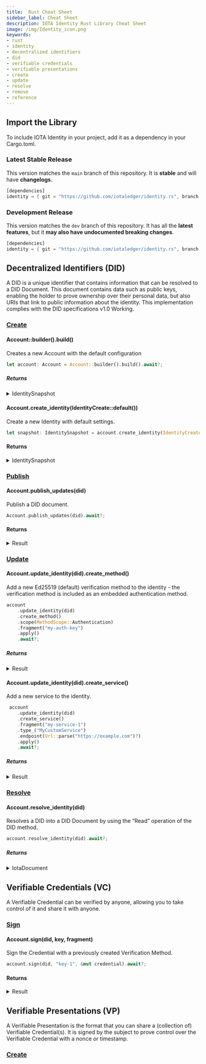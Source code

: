 ```yaml
---
title:  Rust Cheat Sheet
sidebar_label: Cheat Sheet
description: IOTA Identity Rust Library Cheat Sheet
image: /img/Identity_icon.png
keywords:
- rust
- identity
- decentralized identifiers
- did
- verifiable credentials
- verifiable presentations
- create
- update
- resolve
- remove
- reference
---
```


## Import the Library

To include IOTA Identity in your project, add it as a dependency in your Cargo.toml.

### Latest Stable Release

This version matches the `main` branch of this repository. It is **stable** and will have **changelogs**.

```rust
[dependencies]
identity = { git = "https://github.com/iotaledger/identity.rs", branch = "main"}
```

### Development Release

This version matches the `dev` branch of this repository. It has all the **latest features**, but it **may also have undocumented breaking changes**.

```rust
[dependencies]
identity = { git = "https://github.com/iotaledger/identity.rs", branch = "dev"}
```

## Decentralized Identifiers (DID)

A DID is a unique identifier that contains information that can be resolved to a DID Document. This document contains data such as public keys, enabling the holder to prove ownership over their personal data, but also URIs that link to public information about the identity. This implementation complies with the DID specifications v1.0 Working.

### [Create](../../decentralized_identifiers/create.mdx)

#### Account::builder().build()

Creates a new Account with the default configuration

```rs
let account: Account = Account::builder().build().await?;
```
##### Returns

<details>
<summary>IdentitySnapshot</summary>

```log
Account {
    config: Config {
        autosave: Every,
        autopublish: true,
        dropsave: true,
        testmode: false,
        milestone: 1,
    },
    state: State {
        actions: 1,
        clients: ClientMap {
            data: {
                NetworkName(
                    "main",
                ): Client {
                    client: Client {
                        node_manager: NodeManager {
                            primary_node: None,
                            primary_pow_node: None,
                            nodes: {
                                Node {
                                    url: Url {
                                        scheme: "https",
                                        cannot_be_a_base: false,
                                        username: "",
                                        password: None,
                                        host: Some(
                                            Domain(
                                                "chrysalis-nodes.iota.org",
                                            ),
                                        ),
                                        port: None,
                                        path: "/",
                                        query: None,
                                        fragment: None,
                                    },
                                    jwt: None,
                                },
                            },
                            permanodes: None,
                            sync: true,
                            sync_interval: 60s,
                            synced_nodes: RwLock {
                                data: {
                                    Node {
                                        url: Url {
                                            scheme: "https",
                                            cannot_be_a_base: false,
                                            username: "",
                                            password: None,
                                            host: Some(
                                                Domain(
                                                    "chrysalis-nodes.iota.org",
                                                ),
                                            ),
                                            port: None,
                                            path: "/",
                                            query: None,
                                            fragment: None,
                                        },
                                        jwt: None,
                                    },
                                },
                                poisoned: false,
                                ..
                            },
                            quorum: false,
                            quorum_size: 3,
                            quorum_threshold: 66,
                        },
                        network_info: RwLock {
                            data: NetworkInfo {
                                network: Some(
                                    "main",
                                ),
                                network_id: Some(
                                    1454675179895816119,
                                ),
                                bech32_hrp: "iota",
                                min_pow_score: 4000.0,
                                local_pow: false,
                                tips_interval: 15,
                            },
                            poisoned: false,
                            ..
                        },
                    },
                    network: Mainnet,
                },
            },
        },
    },
    store: MemStore,
    index: RwLock {
        mr: 536870911,
        s: Semaphore {
            permits: 536870911,
        },
        c: UnsafeCell { .. },
    },
}
```

</details>


####  Account.create_identity(IdentityCreate::default())

Create a new Identity with default settings.

```rs
let snapshot: IdentitySnapshot = account.create_identity(IdentityCreate::default()).await?;
```

#### Returns

<details>
<summary>IdentitySnapshot</summary>

```log
 IdentitySnapshot {
    sequence: Generation(4),
    identity: IdentityState {
        id: IdentityId(0x00000001),
        integration_generation: Generation(1),
        diff_generation: Generation(0),
        this_message_id: MessageId(1b802018b0fcf2acbf292fd231e1407cd1db21509ee17aa71e7ef5bf564c6c51),
        last_integration_message_id: MessageId(0000000000000000000000000000000000000000000000000000000000000000),
        last_diff_message_id: MessageId(0000000000000000000000000000000000000000000000000000000000000000),
        did: Some(
            did:iota:2Gihsa2TXGCAhfHLfS4qtUtW13h4ayKeT5C58KtUcj9s,
        ),
        controller: None,
        also_known_as: None,
        methods: Methods {
            data: {
                Authentication: [
                    Refer(
                        Fragment(_sign-0),
                    ),
                ],
                VerificationMethod: [
                    Embed(
                        TinyMethod {
                            location: KeyLocation(0:0:_sign-0:0),
                            key_data: PublicKeyBase58(FVTfZXkbTtRcnBUGaTvYDbJSJZ9QFQp9CBRM9fvJQhX5),
                            properties: None,
                        },
                    ),
                ],
            },
        },
        services: Services {
            data: [],
        },
        created: UnixTimestamp(1634124718),
        updated: UnixTimestamp(1634124718),
    },
}
```

</details>

### [Publish](../../decentralized_identifiers/create.mdx)

#### Account.publish_updates(did)

Publish a DID document.

```rs
Account.publish_updates(did).await?;
```

#### Returns

<details>
<summary>Result</summary>

```log
 {
    Ok(T),
    Err(E),
}
```

</details>

### [Update](../../decentralized_identifiers/update.mdx)

#### Account.update_identity(did).create_method()

Add a new Ed25519 (default) verification method to the identity - the verification method is included as an embedded authentication method.

```rs
account
    .update_identity(did)
    .create_method()
    .scope(MethodScope::Authentication)
    .fragment("my-auth-key")
    .apply()
    .await?;
```

##### Returns

<details>
<summary>Result</summary>

```log
 {
    Ok(T),
    Err(E),
}
```

</details>

#### Account.update_identity(did).create_service()

Add a new service to the identity.

```rs
 account
    .update_identity(did)
    .create_service()
    .fragment("my-service-1")
    .type_("MyCustomService")
    .endpoint(Url::parse("https://example.com")?)
    .apply()
    .await?;    
```

##### Returns

<details>
<summary>Result</summary>

```log
 {
    Ok(T),
    Err(E),
 }
```
</details>


### [Resolve](../../decentralized_identifiers/resolve.mdx)

####  Account.resolve_identity(did)

Resolves a DID into a DID Document by using the “Read” operation of the DID method.

```rs
account.resolve_identity(did).await?;
```

##### Returns

<details>
<summary>
 IotaDocument
</summary>

```log
CoreDocument {
    id: "did:iota:DQE89CN6GTiF2bkqzEBtBDHpZgGyYZ5SK4kymJ4PiAXW",
    controller: None,
    also_known_as: [],
    verification_method: {
        VerificationMethod {
            id: "did:iota:DQE89CN6GTiF2bkqzEBtBDHpZgGyYZ5SK4kymJ4PiAXW#_sign-0",
            controller: "did:iota:DQE89CN6GTiF2bkqzEBtBDHpZgGyYZ5SK4kymJ4PiAXW",
            key_type: Ed25519VerificationKey2018,
            key_data: PublicKeyBase58(3hmPzqVWZDiXyBtgnEaxL2uS8mKoDPnw9V4YkmxoKSPE),
            properties: {},
        },
    },
    authentication: {
        "did:iota:DQE89CN6GTiF2bkqzEBtBDHpZgGyYZ5SK4kymJ4PiAXW#_sign-0",
    },
    assertion_method: {},
    key_agreement: {},
    capability_delegation: {},
    capability_invocation: {},
    service: {
        Service {
            id: "did:iota:DQE89CN6GTiF2bkqzEBtBDHpZgGyYZ5SK4kymJ4PiAXW#my-service-1",
            type_: "MyCustomService",
            service_endpoint: Url(https://example.com/),
            properties: {},
        },
    },
    properties: Properties {
        properties: Properties {
            created: "2021-10-19T12:47:26Z",
            updated: "2021-10-19T12:47:44Z",
            previous_message_id: MessageId(0000000000000000000000000000000000000000000000000000000000000000),
            properties: {},
        },
        proof: Some(
            Signature {
                type_: "JcsEd25519Signature2020",
                value: Signature(2ujinNZYAd5HYkrSwRe5EZ1b7x9ZFJsZMCowzNTho8naqtt8J9bhbZPFs4pn33SFU64kdKnfAKa12k3p2VVzzjp6),
                method: "did:iota:DQE89CN6GTiF2bkqzEBtBDHpZgGyYZ5SK4kymJ4PiAXW#_sign-0",
            },
        ),
    },
}
```

</details>

## Verifiable Credentials (VC)

A Verifiable Credential can be verified by anyone, allowing you to take control of it and share it with anyone.

### [Sign](../../verifiable_credentials/create.mdx)

#### Account.sign(did, key, fragment)

Sign the Credential with a previously created Verification Method.

```rs
account.sign(did, "key-1", &mut credential).await?;
```

#### Returns

<details>
<summary>Result</summary>

```log
 {
    Ok(T),
    Err(E),
 }
```
</details>

## Verifiable Presentations (VP)

A Verifiable Presentation is the format that you can share a (collection of) Verifiable Credential(s). It is signed by the subject to prove control over the Verifiable Credential with a nonce or timestamp.

### [Create](https://wiki.iota.org/identity.rs/verifiable_credentials/verifiable_presentations)
